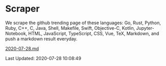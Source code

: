 # Scraper

We scrape the github trending page of these languages: Go, Rust, Python, Ruby, C++, C, Java, Shell, Makefile, Swift, Objective-C, Kotlin, Jupyter-Notebook, HTML, JavaScript, TypeScript, CSS, Vue, TeX, Markdown, and push a markdown result everyday.

[2020-07-28.md](https://github.com/yangwenmai/github-trending-backup/blob/master/2020-07-28.md)

Last Updated: 2020-07-28 10:08:49